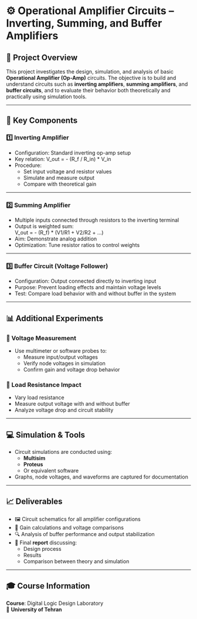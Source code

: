 # ⚙️ Operational Amplifier Circuits – Inverting, Summing, and Buffer Amplifiers

## 📌 Project Overview
This project investigates the design, simulation, and analysis of basic **Operational Amplifier (Op-Amp)** circuits. The objective is to build and understand circuits such as **inverting amplifiers**, **summing amplifiers**, and **buffer circuits**, and to evaluate their behavior both theoretically and practically using simulation tools.

---

## 🔧 Key Components

### 1️⃣ Inverting Amplifier
- Configuration: Standard inverting op-amp setup
- Key relation: V_out = - (R_f / R_in) * V_in
- Procedure:
  - Set input voltage and resistor values
  - Simulate and measure output
  - Compare with theoretical gain

---

### 2️⃣ Summing Amplifier
- Multiple inputs connected through resistors to the inverting terminal
- Output is weighted sum:  
  V_out = - (R_f) * (V1/R1 + V2/R2 + ...)
- Aim: Demonstrate analog addition
- Optimization: Tune resistor ratios to control weights

---

### 3️⃣ Buffer Circuit (Voltage Follower)
- Configuration: Output connected directly to inverting input
- Purpose: Prevent loading effects and maintain voltage levels
- Test: Compare load behavior with and without buffer in the system

---

## 📊 Additional Experiments

### 🔹 Voltage Measurement
- Use multimeter or software probes to:
  - Measure input/output voltages
  - Verify node voltages in simulation
  - Confirm gain and voltage drop behavior

### 🔹 Load Resistance Impact
- Vary load resistance
- Measure output voltage with and without buffer
- Analyze voltage drop and circuit stability

---

## 💻 Simulation & Tools

- Circuit simulations are conducted using:
  - **Multisim**
  - **Proteus**
  - Or equivalent software
- Graphs, node voltages, and waveforms are captured for documentation

---

## 📈 Deliverables

- 🖼️ Circuit schematics for all amplifier configurations
- 📐 Gain calculations and voltage comparisons
- 🔍 Analysis of buffer performance and output stabilization
- 📄 Final **report** discussing:
  - Design process
  - Results
  - Comparison between theory and simulation

---

## 🎓 Course Information

**Course**: Digital Logic Design Laboratory  
📍 **University of Tehran**  
